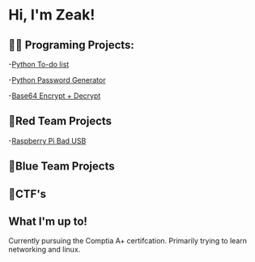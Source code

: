 <h1>Hi, I'm Zeak!

<h2>👨‍💻 Programing Projects:</h2>

-[Python To-do list](https://github.com/zeak47x/To-do-list-PYTHON) 

-[Python Password Generator](https://github.com/zeak47x/Password-Generator-PYTHON)

-[Base64 Encrypt + Decrypt](https://github.com/zeak47x/base64decrypt)
<h2>🔴Red Team Projects</h2>

-[Raspberry Pi Bad USB](https://github.com/zeak47x/BADUSB-RASP-PI-PICO) 

<h2>🔵Blue Team Projects</h2>



<h2>🚩CTF's</h2>



<h2>What I'm up to!</h2>
Currently pursuing the Comptia A+ certifcation. Primarily trying to learn networking and linux. 



